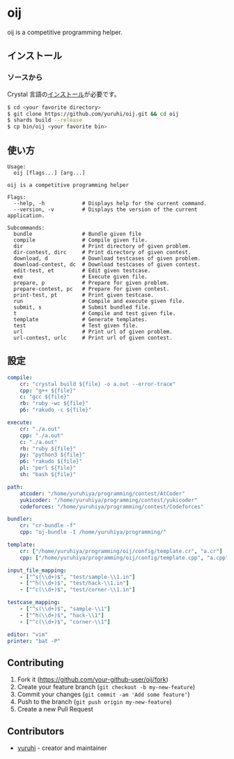 # oij

oij is a competitive programming helper.

## インストール

### ソースから

Crystal 言語の[インストール](https://ja.crystal-lang.org/install/)が必要です。

```sh
$ cd <your favorite directory>
$ git clone https://github.com/yuruhi/oij.git && cd oij
$ shards build --release
$ cp bin/oij <your favorite bin>
```

## 使い方

```
Usage:
  oij [flags...] [arg...]

oij is a competitive programming helper

Flags:
  --help, -h            # Displays help for the current command.
  --version, -v         # Displays the version of the current application.

Subcommands:
  bundle                # Bundle given file
  compile               # Compile given file.
  dir                   # Print directory of given problem.
  dir-contest, dirc     # Print directory of given contest.
  download, d           # Download testcases of given problem.
  download-contest, dc  # Download testcases of given contest.
  edit-test, et         # Edit given testcase.
  exe                   # Execute given file.
  prepare, p            # Prepare for given problem.
  prepare-contest, pc   # Prepare for given contest.
  print-test, pt        # Print given testcase.
  run                   # Compile and execute given file.
  submit, s             # Submit bundled file.
  t                     # Compile and test given file.
  template              # Generate templates.
  test                  # Test given file.
  url                   # Print url of given problem.
  url-contest, urlc     # Print url of given contest.
```

## 設定

```yaml
compile:
    cr: "crystal build ${file} -o a.out --error-trace"
    cpp: "g++ ${file}"
    c: "gcc ${file}"
    rb: "ruby -wc ${file}"
    p6: "rakudo -c ${file}"

execute:
    cr: "./a.out"
    cpp: "./a.out"
    c: "./a.out"
    rb: "ruby ${file}"
    py: "python3 ${file}"
    p6: "rakudo ${file}"
    pl: "perl ${file}"
    sh: "bash ${file}"

path:
    atcoder: "/home/yuruhiya/programming/contest/AtCoder"
    yukicoder: "/home/yuruhiya/programming/contest/yukicoder"
    codeforces: "/home/yuruhiya/programming/contest/Codeforces"

bundler:
    cr: "cr-bundle -f"
    cpp: "oj-bundle -I /home/yuruhiya/programming/"

template:
    cr: ["/home/yuruhiya/programming/oij/config/template.cr", "a.cr"]
    cpp: ["/home/yuruhiya/programming/oij/config/template.cpp", "a.cpp"]

input_file_mapping:
    - ["^s(\\d+)$", "test/sample-\\1.in"]
    - ["^h(\\d+)$", "test/hack-\\1.in"]
    - ["^c(\\d+)$", "test/corner-\\1.in"]

testcase_mapping:
    - ["^s(\\d+)$", "sample-\\1"]
    - ["^h(\\d+)$", "hack-\\1"]
    - ["^c(\\d+)$", "corner-\\1"]

editor: "vim"
printer: "bat -P"
```

## Contributing

1. Fork it (<https://github.com/your-github-user/oij/fork>)
2. Create your feature branch (`git checkout -b my-new-feature`)
3. Commit your changes (`git commit -am 'Add some feature'`)
4. Push to the branch (`git push origin my-new-feature`)
5. Create a new Pull Request

## Contributors

-   [yuruhi](https://github.com/your-github-user) - creator and maintainer
